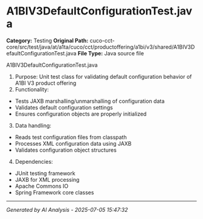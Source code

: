 # A1BIV3DefaultConfigurationTest.java

**Category:** Testing
**Original Path:** cuco-cct-core/src/test/java/at/a1ta/cuco/cct/productoffering/a1bi/v3/shared/A1BIV3DefaultConfigurationTest.java
**File Type:** Java source file

A1BIV3DefaultConfigurationTest.java
1. Purpose: Unit test class for validating default configuration behavior of A1BI V3 product offering
2. Functionality:
- Tests JAXB marshalling/unmarshalling of configuration data
- Validates default configuration settings
- Ensures configuration objects are properly initialized

3. Data handling:
- Reads test configuration files from classpath
- Processes XML configuration data using JAXB
- Validates configuration object structures

4. Dependencies:
- JUnit testing framework
- JAXB for XML processing
- Apache Commons IO
- Spring Framework core classes

---
*Generated by AI Analysis - 2025-07-05 15:47:32*
